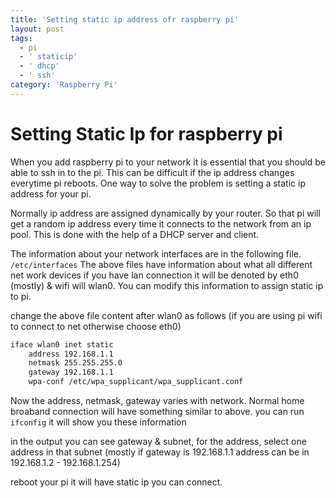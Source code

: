 ```yaml
---
title: 'Setting static ip address ofr raspberry pi'
layout: post
tags:
  - pi
  - ' staticip'
  - ' dhcp'
  - ' ssh'
category: 'Raspberry Pi'
---
```

# Setting Static Ip for raspberry pi

  When you add raspberry pi to your network it is essential that you should be able to ssh in to the pi.  This can be difficult if the ip address changes everytime pi reboots.  One way to solve the problem is setting a static ip address for your pi.

  Normally ip address are assigned dynamically by your router. So that pi will get a random ip address every time it connects to the network from an ip pool.  This is done with the help of a DHCP server and client.
  
  The information about your network interfaces are in the following file.
  `/etc/interfaces`
The above files have information about what all different net work devices
if you have lan connection it will be denoted by eth0 (mostly) & wifi will wlan0.  You can modify this information to assign static ip to pi.

change the above file content after wlan0 as follows (if you are using pi wifi to connect to net otherwise choose eth0)

```sh
iface wlan0 inet static
    address 192.168.1.1
    netmask 255.255.255.0
    gateway 192.168.1.1
    wpa-conf /etc/wpa_supplicant/wpa_supplicant.conf
```

Now the address, netmask, gateway varies with network.  Normal home broaband connection will have something similar to above.
you can run `ifconfig` it will show you these information 

in the output you can see gateway & subnet, for the address, select one address in that subnet (mostly if gateway is 192.168.1.1 address can be in 192.168.1.2 - 192.168.1.254)

reboot your pi it will have static ip you can connect.


